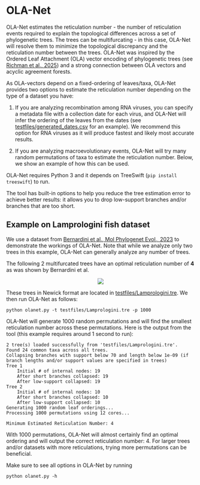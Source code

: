 # OLA-Net #

OLA-Net estimates the reticulation number - the number of reticulation events required to explain the topological differences across a set of phylogenetic trees. The trees can be multifurcating - in this case, OLA-Net will resolve them to minimize the topological discrepancy and the reticulation number between the trees. OLA-Net was inspired by the Ordered Leaf Attachment (OLA) vector encoding of phylogenetic trees (see [Richman et al., 2025](https://arxiv.org/abs/2503.10169)) and a strong connection between OLA vectors and acyclic agreement forests.

As OLA-vectors depend on a fixed-ordering of leaves/taxa, OLA-Net provides two options to estimate the reticulation number depending on the type of a dataset you have:

1. If you are analyzing recombination among RNA viruses, you can specify a metadata file with a collection date for each virus, and OLA-Net will infer the ordering of the leaves from the dates (see [testfiles/generated_dates.csv](testfiles/generated_dates.csv) for an example). We recommend this option for RNA viruses as it will produce fastest and likely most accurate results.

2. If you are analyzing macroevolutionary events, OLA-Net will try many random permutations of taxa to estimate the reticulation number. Below, we show an example of how this can be used.

OLA-Net requires Python 3 and it depends on TreeSwift (`pip install treeswift`) to run.

The tool has built-in options to help you reduce the tree estimation error to achieve better results: it allows you to drop low-support branches and/or branches that are too short.

## Example on Lamprologini fish dataset ##

We use a dataset from [Bernardini et al., Mol Phylogenet Evol., 2023](https://www.sciencedirect.com/science/article/pii/S1055790324001295) to demonstrate the workings of OLA-Net. Note that while we analyze only two trees in this example, OLA-Net can generally analyze any number of trees.

The following 2 multifurcated trees have an optimal reticulation number of **4** as was shown by Bernardini et al.

<center>
<img src="test_files/Lamprologini_trees.png">
</center>

These trees in Newick format are located in [testfiles/Lamprologini.tre](testfiles/Lamprologini.tre). We then run OLA-Net as follows:

```
python olanet.py -t testfiles/Lamprologini.tre -p 1000
```

OLA-Net will generate 1000 random permutations and will find the smallest reticulation number across these permutations. Here is the output from the tool (this example requires around 1 second to run):

```
2 tree(s) loaded successfully from 'testfiles/Lamprologini.tre'.
Found 24 common taxa across all trees.
Collapsing branches with support below 70 and length below 1e-09 (if branch lengths and/or support values are specified in trees)
Tree 1
	Initial # of internal nodes: 19
	After short branches collapsed: 19
	After low-support collapsed: 19
Tree 2
	Initial # of internal nodes: 10
	After short branches collapsed: 10
	After low-support collapsed: 10
Generating 1000 random leaf orderings...
Processing 1000 permutations using 12 cores...

Minimum Estimated Reticulation Number: 4
```

With 1000 permutations, OLA-Net will almost certainly find an optimal ordering and will output the correct reticulation number: 4. For larger trees and/or datasets with more reticulations, trying more permutations can be beneficial.

Make sure to see all options in OLA-Net by running
```
python olanet.py -h
```
